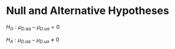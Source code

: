 # Null and Alternative Hypotheses

$H_O: \mu_{D.aa} - \mu_{D.ua} = 0$

$H_A: \mu_{D.aa} - \mu_{D.ua} \neq 0$
